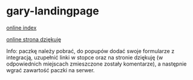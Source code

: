 # gary-landingpage
[online index](https://kryczek.github.io/gary-landingpage/)

[online strona dziękuję](https://kryczek.github.io/gary-landingpage/dziekuje.html)

Info: paczkę należy pobrać, do popupów dodać swoje formularze z integracją, uzupełnić linki w stopce oraz na stronie dziękuję (w odpowiednich miejscach zmieszczone zostały komentarze), a następnie wgrać zawartość paczki na serwer.
